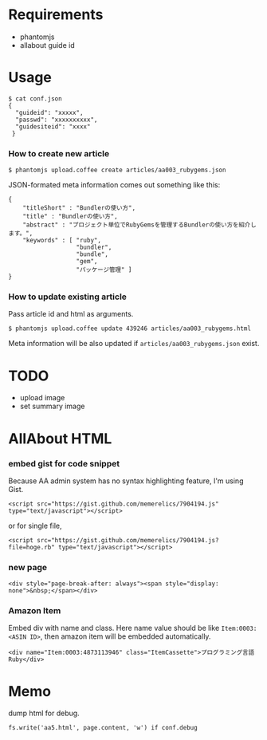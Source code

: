 Requirements
================================================================================

* phantomjs
* allabout guide id


Usage
================================================================================

```
$ cat conf.json
{
  "guideid": "xxxxx",
  "passwd": "xxxxxxxxxx",
  "guidesiteid": "xxxx"
 }
```

### How to create new article

```
$ phantomjs upload.coffee create articles/aa003_rubygems.json
```

JSON-formated meta information comes out something like this:

```
{
    "titleShort" : "Bundlerの使い方",
    "title" : "Bundlerの使い方",
    "abstract" : "プロジェクト単位でRubyGemsを管理するBundlerの使い方を紹介します。",
    "keywords" : [ "ruby",
                   "bundler",
                   "bundle",
                   "gem",
                   "パッケージ管理" ]
}
```


### How to update existing article

Pass article id and html as arguments.

```
$ phantomjs upload.coffee update 439246 articles/aa003_rubygems.html
```

Meta information will be also updated if `articles/aa003_rubygems.json` exist.


TODO
================================================================================

* upload image
* set summary image


AllAbout HTML
================================================================================

### embed gist for code snippet

Because AA admin system has no syntax highlighting feature, I'm using Gist.

```
<script src="https://gist.github.com/memerelics/7904194.js" type="text/javascript"></script>
```

or for single file,

```
<script src="https://gist.github.com/memerelics/7904194.js?file=hoge.rb" type="text/javascript"></script>
```


### new page

```
<div style="page-break-after: always"><span style="display: none">&nbsp;</span></div>
```

### Amazon Item

Embed div with name and class. Here name value should be like `Item:0003:<ASIN ID>`, then amazon item will be embedded automatically.

```
<div name="Item:0003:4873113946" class="ItemCassette">プログラミング言語 Ruby</div>
```


Memo
=========================

dump html for debug.

```
fs.write('aa5.html', page.content, 'w') if conf.debug
```
